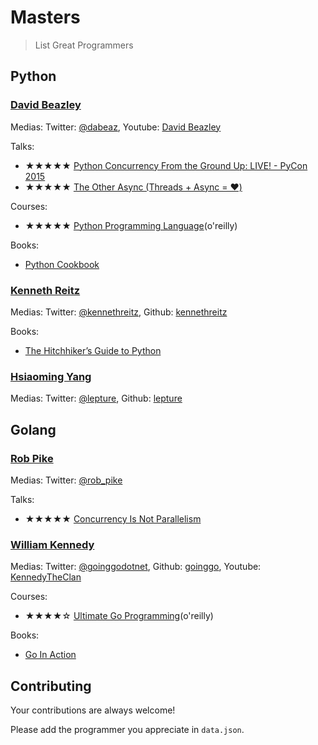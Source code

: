 # Masters
> List Great Programmers

## Python 

### [David Beazley](http://www.dabeaz.com/)

Medias: Twitter: [@dabeaz](https://twitter.com/dabeaz), Youtube: [David Beazley](https://www.youtube.com/channel/UCbNpPBMvCHr-TeJkkezog7Q)

Talks:
- ★★★★★ [Python Concurrency From the Ground Up: LIVE! - PyCon 2015](https://www.youtube.com/watch?v=MCs5OvhV9S4&t=2225s)
- ★★★★★ [The Other Async (Threads + Async = ❤️)](https://www.youtube.com/watch?v=x1ndXuw7S0s)


Courses:
- ★★★★★ [Python Programming Language](https://www.safaribooksonline.com/library/view/python-programming-language/9780134217314/)(o'reilly)


Books:
- [Python Cookbook](https://www.amazon.com/Python-Cookbook-Third-David-Beazley/dp/1449340377)


### [Kenneth Reitz](https://www.kennethreitz.org/)

Medias: Twitter: [@kennethreitz](https://twitter.com/kennethreitz), Github: [kennethreitz](https://github.com/kennethreitz)

Books:
- [The Hitchhiker’s Guide to Python](http://docs.python-guide.org/en/latest/)


### [Hsiaoming Yang](https://lepture.com/)

Medias: Twitter: [@lepture](https://twitter.com/lepture), Github: [lepture](https://github.com/lepture)

## Golang 

### [Rob Pike](https://en.wikipedia.org/wiki/Rob_Pike)

Medias: Twitter: [@rob_pike](https://twitter.com/rob_pike)

Talks:
- ★★★★★ [Concurrency Is Not Parallelism](https://www.youtube.com/watch?v=cN_DpYBzKso&t=1151s)


### [William Kennedy](https://www.ardanlabs.com/blog/)

Medias: Twitter: [@goinggodotnet](https://twitter.com/goinggodotnet), Github: [goinggo](https://github.com/goinggo), Youtube: [KennedyTheClan](https://www.youtube.com/user/KennedyTheClan)

Courses:
- ★★★★☆ [Ultimate Go Programming](https://www.safaribooksonline.com/library/view/ultimate-go-programming/9780134757476/)(o'reilly)


Books:
- [Go In Action](https://www.amazon.com/Go-Action-William-Kennedy/dp/1617291781)


## Contributing
Your contributions are always welcome!

Please add the programmer you appreciate in `data.json`.
